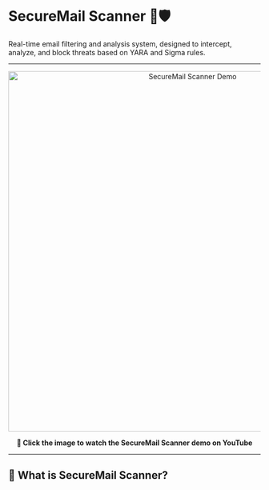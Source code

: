 # SecureMail Scanner 📧🛡️

Real-time email filtering and analysis system, designed to intercept, analyze, and block threats based on YARA and Sigma rules.

---

<p align="center">
  <a href="https://www.youtube.com/watch?v=t2KK66jL3C8">
    <img src="https://img.youtube.com/vi/t2KK66jL3C8/maxresdefault.jpg" alt="SecureMail Scanner Demo" width="720">
  </a>
</p>

<p align="center">
  <b>🎥 Click the image to watch the SecureMail Scanner demo on YouTube</b>
</p>

---

## 🚀 What is SecureMail Scanner?
